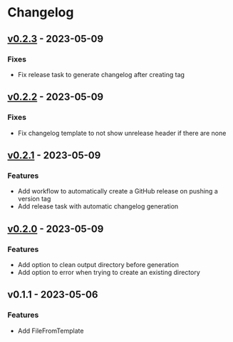 # Changelog


<a name="v0.2.3"></a>
## [v0.2.3] - 2023-05-09
### Fixes
- Fix release task to generate changelog after creating tag


<a name="v0.2.2"></a>
## [v0.2.2] - 2023-05-09
### Fixes
- Fix changelog template to not show unrelease header if there are none


<a name="v0.2.1"></a>
## [v0.2.1] - 2023-05-09
### Features
- Add workflow to automatically create a GitHub release on pushing a version tag
- Add release task with automatic changelog generation


<a name="v0.2.0"></a>
## [v0.2.0] - 2023-05-09
### Features
- Add option to clean output directory before generation
- Add option to error when trying to create an existing directory


<a name="v0.1.1"></a>
## v0.1.1 - 2023-05-06
### Features
- Add FileFromTemplate


[Unreleased]: https://github.com/Kodeshack/wendy/compare/v0.2.3...HEAD
[v0.2.3]: https://github.com/Kodeshack/wendy/compare/v0.2.2...v0.2.3
[v0.2.2]: https://github.com/Kodeshack/wendy/compare/v0.2.1...v0.2.2
[v0.2.1]: https://github.com/Kodeshack/wendy/compare/v0.2.0...v0.2.1
[v0.2.0]: https://github.com/Kodeshack/wendy/compare/v0.1.1...v0.2.0
